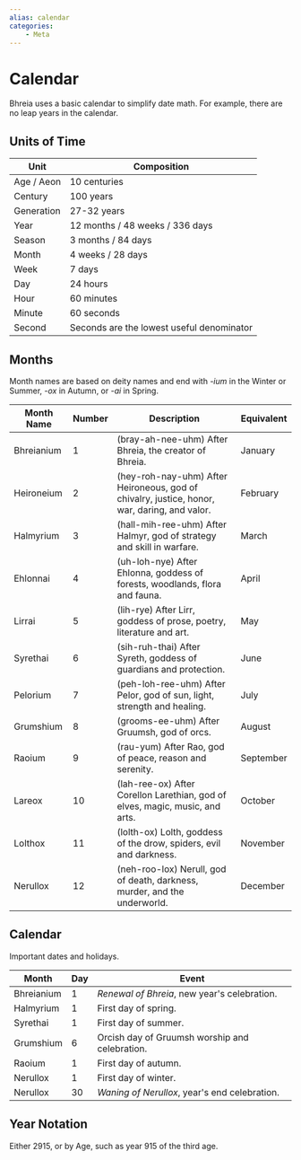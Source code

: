 ```yaml
---
alias: calendar
categories:
    - Meta
---
```

# Calendar

Bhreia uses a basic calendar to simplify date math. For example, there are no leap years in the calendar.

## Units of Time

| Unit       | Composition                               |
| ---------- | ----------------------------------------- |
| Age / Aeon | 10 centuries                              |
| Century    | 100 years                                 |
| Generation | 27-32 years                               |
| Year       | 12 months / 48 weeks / 336 days           |
| Season     | 3 months / 84 days                        |
| Month      | 4 weeks / 28 days                         |
| Week       | 7 days                                    |
| Day        | 24 hours                                  |
| Hour       | 60 minutes                                |
| Minute     | 60 seconds                                |
| Second     | Seconds are the lowest useful denominator |

## Months

Month names are based on deity names and end with *-ium* in the Winter or Summer, *-ox* in Autumn, or *-ai* in Spring.

| Month Name | Number | Description | Equivalent |
|---|---|---|---|
| Bhreianium | 1 | (bray-ah-nee-uhm) After Bhreia, the creator of Bhreia. | January |
| Heironeium | 2 | (hey-roh-nay-uhm) After Heironeous, god of chivalry, justice, honor, war, daring, and valor. | February |
| Halmyrium  | 3 | (hall-mih-ree-uhm) After Halmyr, god of strategy and skill in warfare. | March |
| Ehlonnai   | 4 | (uh-loh-nye) After Ehlonna, goddess of forests, woodlands, flora and fauna. | April |
| Lirrai     | 5 | (lih-rye) After Lirr, goddess of prose, poetry, literature and art. | May |
| Syrethai   | 6 | (sih-ruh-thai) After Syreth, goddess of guardians and protection. | June |
| Pelorium   | 7 | (peh-loh-ree-uhm) After Pelor, god of sun, light, strength and healing. | July |
| Grumshium  | 8 | (grooms-ee-uhm) After Gruumsh, god of orcs. | August |
| Raoium     | 9 | (rau-yum) After Rao, god of peace, reason and serenity. | September |
| Lareox     | 10 | (lah-ree-ox) After Corellon Larethian, god of elves, magic, music, and arts. | October |
| Lolthox    | 11 | (lolth-ox) Lolth, goddess of the drow, spiders, evil and darkness. | November |
| Nerullox   | 12 | (neh-roo-lox) Nerull, god of death, darkness, murder, and the underworld. | December |

## Calendar

Important dates and holidays.

| Month       | Day | Event                                                             |
| ----------- | --- | ----------------------------------------------------------------- |
| Bhreianium  | 1   | *Renewal of Bhreia*, new year's celebration.                      |
| Halmyrium   | 1   | First day of spring.                                              |
| Syrethai    | 1   | First day of summer.                                              |
| Grumshium   | 6   | Orcish day of Gruumsh worship and celebration.                    |
| Raoium      | 1   | First day of autumn.                                              |
| Nerullox    | 1   | First day of winter.                                              |
| Nerullox    | 30  | *Waning of Nerullox*, year's end celebration.                     |

## Year Notation

Either 2915, or by Age, such as year 915 of the third age.

